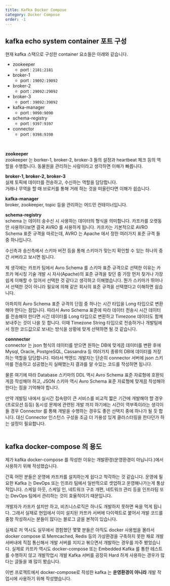 ```yaml
---
title: Kafka Docker Compose
category: Docker Compose
order: -1
---
```


## kafka echo system container 포트 구성

현재 kafka 스택으로 구성한 container 요소들은 아래와 같습니다.
- zookeeper 
  - port : `2181:2181`
- broker-1
  - port : `19092:19092`
- broker-2
  - port : `29092:29092`
- broker-3
  - port : `39092:39092`
- kafka-manager
  - port : `9090:9090`
- schema-registry
  - port : `9397:9397`
- connector
  - port : `9398:9398`
<br>

**zookeeper**<br>
zookeeper 는 borker-1, broker-2, broker-3 들의 설정과 heartbeat 체크 등의 역할을 수행합니다. 동물원을 관리하는 사람이라고 생각하면 이해가 빠릅니다.<br>

**broker-1, broker-2, broker-3**<br>
실제 토픽에 데이터를 전송하고, 수신하는 역할을 담당합니다.<br>
거래나 무역을 할 때 브로커를 통해 거래 하는 것을 떠올린다면 이해가 쉽습니다.<br>

**kafka-manager**<br>
broker, zookeeper, topic 등을 관리하는 어드민 컨테이너입니다.<br>

**schema-registry**<br>
schema 는 데이터 송수신 시 사용하는 데이터의 형식을 의미합니다. 카프카를 오랫동안 사용하다보면 결국 AVRO 를 사용하게 됩니다. 카프카는 기본적으로 AVRO Schema 표준 규격을 따르는데, AVRO 는 Apache 에서 정한 여러가지 표준 규격 들 중 하나입니다. <br>

수신측과 송신측에서 스키마 버전 등을 통해 스키마가 맞는지 확인할 수 있는 하나의 중간 서버라고 보시면 됩니다. <br>

제 생각에는 카프카 팀에서 Avro Schema 를 스키마 표준 규격으로 선택한 이유는 카프카 메시징 기술 개발 시 자사(Apache)의 표준 규격을 찾던 중 가장 먼저 찾거나 가장 쉽게 이해할 수 있어서 선택한 것 같다고 생각하고 이해했습니다. 뭔가 스키마가 뛰어나서 선택한 것이 아니라 필요에 의해 같은 회사의 표준 규격을 선택했다고 이해하면 쉽습니다.<br>

아파치의 Avro Schema 표준 규격의 단점 중 하나는 시간 타입을 Long 타입으로 변환해야 한다는 점입니다. 따라서 Avro Schema 표준에 따라 데이터 전송시 시간 데이터를 전송해야 한다면 시간 데이터를 Long 타입으로 변환하고 Timezone 데이터도 함께 보내주는 것이 나을 듯 합니다. 이때 Timezone String 타입으로 전송하거나 개발팀에서 정한 코드값으로 보내는 방식을 상황에 맞게 선택하면 될 것 같습니다.
<br>

**connnector**<br>
connector 는 json 형식의 데이터를 받으면 원하는 DB에 맞게끔 데이터를 변환 후에 Mysql, Oracle, PostgreSQL, Cassandra 등 여러가지 종류의 DB에 데이터를 저장하는 역할을 담당합니다. 따라서 백엔드 개발자는 단순히 connector 서버에 json 스키마를 전송하고 성공했는지 실패했는지 결과를 알 수있는 코드를 작성하면 됩니다.<br>

물론 여기에 따라 Database 스키마의 DDL 역시 Avro Schema 표준 자료형에 호환되게끔 작성해야 하고, JSON 스키마 역시 Avro Schema 표준 자료형에 맞게끔 작성해야 한다는 점을 기억해야 합니다.<br>

만약 개발팀 내에서 실시간 접속량이 큰 서비스를 비교적 짧은 기간에 개발해야 할 경우 (프로모션 등등) 동시성 문제에 관련된 개발 까지 하기에는 시간이 역부족이라는 생각이 들 경우 Connector 를 통해 개발을 수행하는 경우도 좋은 선택지 중에 하나가 될 듯 합니다. 대신 Connector 인스턴스 구성을 조금 더 가용성 있게 클러스터링을 한다던가 하는 설정이 필요합니다.<br>
<br>


## kafka docker-compose 의 용도
제가 kafka docker-compose 를 작성한 이유는 개발환경(운영환경이 아닙니다.)에서 사용하기 위해 작성했습니다.<br>

간혹 어떤 분들은 운영에 카프카를 설치하는게 쉽다고 착각하는 것 같습니다. 운영에 필요한 Kafka 는 DevOps 또는 인프라 팀에서 일반적으로 셋업하고 운영해나가는게 통상적입니다. 스케일 아웃, 스케일 인, 네트워크 구조 개편, 네트워크 관리 등을 인프라팀 또는 DevOps 팀에서 관리하는 것이 효율적이기 때문입니다.<br>

개발자가 카프카 설치만 하고, 비즈니스로직은 하나도 개발하지 못하면 욕을 먹게 됩니다. 그래서 실제로 현업에서 이미 설치된 카프카 서버에 다이렉트로 붙어서 개발 코드를 줄창 작성하시는 분들이 많다는 블로그 글을 본적이 있습니다.<br>

실제로 저 역시도 실무에서 경험했던 몇몇 분들은 아직도 docker 사용법을 몰라서 docker compose 로 Memcached, Redis 등의 가상환경을 구축하지 못한 채로 개발 서버내에 직접 통신해서 개발 서버를 지지고 볶으면서 개발하는 경우를 자주 봤었습니다. 실제로 카프카 역시도 docker-compose 또는 Embedded Kafka 를 통한 테스트를 수행하지 않고 개발작업시 개발 Kafka 서버를 굉장히 Hard 하게 사용하는 경우가 많다는 글들을 꽤 많이 봤습니다.<br>

이번 프로젝트에서 docker-compose로 작성한 kafka 는 **운영환경이 아니라** 개발 작업시에 사용하기 위해 작성했습니다.<br>

